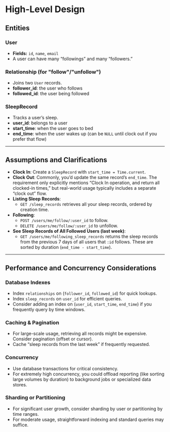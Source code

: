 # High-Level Design

## Entities

### User
- **Fields:** `id`, `name`, `email`
- A user can have many “followings” and many “followers.”

### Relationship (for "follow"/"unfollow")
- Joins two `User` records.
- **follower_id**: the user who follows
- **followed_id**: the user being followed

### SleepRecord
- Tracks a user’s sleep.
- **user_id**: belongs to a user
- **start_time**: when the user goes to bed
- **end_time**: when the user wakes up (can be `NULL` until clock out if you prefer that flow)

---

## Assumptions and Clarifications

- **Clock In**: Create a `SleepRecord` with `start_time = Time.current`.
- **Clock Out**: Commonly, you’d update the same record’s `end_time`. The requirement only explicitly mentions “Clock In operation, and return all clocked-in times,” but real-world usage typically includes a separate “clock out” flow.
- **Listing Sleep Records**:
    - `GET /sleep_records` retrieves all your sleep records, ordered by creation time.
- **Following**:
    - `POST /users/me/follow/:user_id` to follow.
    - `DELETE /users/me/follow/:user_id` to unfollow.
- **See Sleep Records of All Followed Users (last week)**:
    - `GET /users/me/following_sleep_records` returns the sleep records from the previous 7 days of all users that `:id` follows. These are sorted by duration (`end_time - start_time`).

---

## Performance and Concurrency Considerations

### Database Indexes
- Index `relationships` on (`follower_id`, `followed_id`) for quick lookups.
- Index `sleep_records` on `user_id` for efficient queries.
- Consider adding an index on (`user_id`, `start_time`, `end_time`) if you frequently query by time windows.

### Caching & Pagination
- For large-scale usage, retrieving all records might be expensive. Consider pagination (offset or cursor).
- Cache “sleep records from the last week” if frequently requested.

### Concurrency
- Use database transactions for critical consistency.
- For extremely high concurrency, you could offload reporting (like sorting large volumes by duration) to background jobs or specialized data stores.

### Sharding or Partitioning
- For significant user growth, consider sharding by user or partitioning by time ranges.
- For moderate usage, straightforward indexing and standard queries may suffice.
